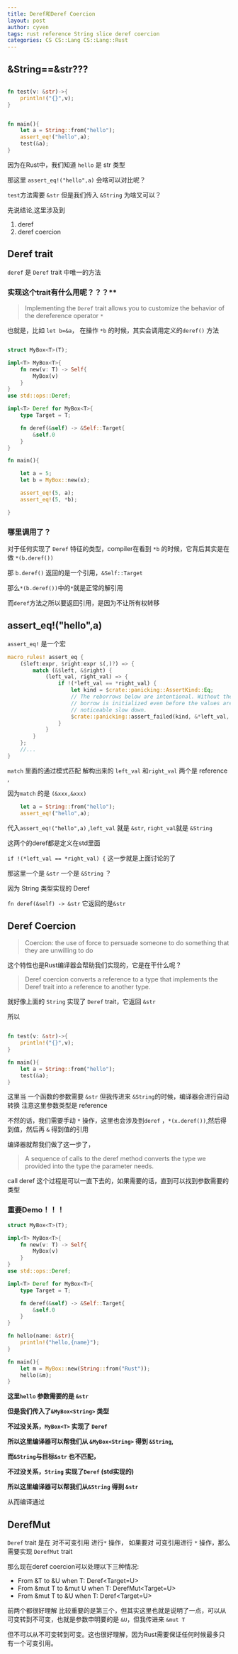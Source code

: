 ```yaml
---
title: Deref和Deref Coercion
layout: post
author: cyven
tags: rust reference String slice deref coercion
categories: CS CS::Lang CS::Lang::Rust
---
```



## &String==&str???

```rust

fn test(v: &str)->{
	println!("{}",v);
}


fn main(){
	let a = String::from("hello");
	assert_eq!("hello",a);
	test(&a);
}
```

因为在Rust中，我们知道 `hello` 是 str 类型

那这里 `assert_eq!("hello",a)` 会啥可以对比呢？

`test`方法需要 `&str` 但是我们传入 `&String` 为啥又可以？

先说结论,这里涉及到

1. deref
2. deref coercion


## Deref trait

`deref` 是 `Deref` trait 中唯一的方法

### 实现这个trait有什么用呢？？？**

> Implementing the `Deref` trait allows you to customize the behavior of the dereference operator `*`


也就是，比如 `let b=&a`， 在操作 `*b` 的时候，其实会调用定义的`deref()` 方法

```rust

struct MyBox<T>(T);

impl<T> MyBox<T>{
    fn new(v: T) -> Self{
        MyBox(v)
    }
}
use std::ops::Deref;

impl<T> Deref for MyBox<T>{
    type Target = T;

    fn deref(&self) -> &Self::Target{
        &self.0
    }
}

fn main(){

    let a = 5;
    let b = MyBox::new(x);

    assert_eq!(5, a);
    assert_eq!(5, *b);

}

```

### 哪里调用了？

对于任何实现了 `Deref` 特征的类型，compiler在看到 `*b` 的时候，它背后其实是在做 `*(b.deref())`

那 `b.deref()` 返回的是一个引用，`&Self::Target`

那么`*(b.deref())`中的`*`就是正常的解引用

而`deref`方法之所以要返回引用，是因为不让所有权转移



## assert_eq!("hello",a)

`assert_eq!` 是一个宏

```rust
macro_rules! assert_eq {
    ($left:expr, $right:expr $(,)?) => {
        match (&$left, &$right) {
            (left_val, right_val) => {
                if !(*left_val == *right_val) {
                    let kind = $crate::panicking::AssertKind::Eq;
                    // The reborrows below are intentional. Without them, the stack slot for the
                    // borrow is initialized even before the values are compared, leading to a
                    // noticeable slow down.
                    $crate::panicking::assert_failed(kind, &*left_val, &*right_val, $crate::option::Option::None);
                }
            }
        }
    };
	//...
}
```

`match` 里面的通过模式匹配 解构出来的 `left_val` 和`right_val` 两个是 reference ,

因为`match` 的是 `(&xxx,&xxx)`

```rust
	let a = String::from("hello");
	assert_eq!("hello",a);
```

代入`assert_eq!("hello",a)` ,`left_val` 就是 `&str`, `right_val`就是 `&String`

这两个的deref都是定义在std里面

`if !(*left_val == *right_val) {` 这一步就是上面讨论的了

那这里一个是 `&str` 一个是 `&String` ？

因为 String 类型实现的 Deref

`fn deref(&self) -> &str` 它返回的是`&str`


## Deref Coercion

> Coercion: the use of force to persuade someone to do something that they are unwilling to do

这个特性也是Rust编译器会帮助我们实现的，它是在干什么呢？

> Deref coercion converts a reference to a type that implements the Deref trait into a reference to another type.

就好像上面的 `String` 实现了 `Deref` trait，它返回 `&str`

所以

```rust

fn test(v: &str)->{
	println!("{}",v);
}

fn main(){
	let a = String::from("hello");
	test(&a);
}
```

这里当 一个函数的参数需要 `&str` 但我传进来 `&String`的时候，编译器会进行自动转换
注意这里参数类型是 reference

不然的话，我们需要手动  `*` 操作，这里也会涉及到`deref` ，`*(x.deref())`,然后得到值，然后再 `&` 得到值的引用

编译器就帮我们做了这一步了，

>  A sequence of calls to the deref method converts the type we provided into the type the parameter needs.

call deref 这个过程是可以一直下去的，如果需要的话，直到可以找到参数需要的类型


### 重要Demo！！！

```rust
struct MyBox<T>(T);

impl<T> MyBox<T>{
    fn new(v: T) -> Self{
        MyBox(v)
    }
}
use std::ops::Deref;

impl<T> Deref for MyBox<T>{
    type Target = T;

    fn deref(&self) -> &Self::Target{
        &self.0
    }
}

fn hello(name: &str){
	println!("hello,{name}");
}

fn main(){
	let m = MyBox::new(String::from("Rust"));
	hello(&m);
}

```


**这里`hello` 参数需要的是 `&str`**

**但是我们传入了`&MyBox<String>` 类型**

**不过没关系，`MyBox<T>` 实现了 `Deref`**

**所以这里编译器可以帮我们从 `&MyBox<String>` 得到 `&String`,**

**而`&String`与目标`&str` 也不匹配，**

**不过没关系，`String` 实现了`Deref` (std实现的)**

**所以这里编译器可以帮我们从`&String` 得到 `&str`**

从而编译通过


## DerefMut


`Deref` trait 是在 对不可变引用 进行`*` 操作，
如果要对 可变引用进行 `*` 操作，那么需要实现 `DerefMut` trait

那么现在deref coercion可以处理以下三种情况:

- From &T to &U when T: Deref<Target=U>
- From &mut T to &mut U when T: DerefMut<Target=U>
- From &mut T to &U when T: Deref<Target=U>

前两个都很好理解
比较重要的是第三个，但其实这里也就是说明了一点，可以从可变转到不可变，也就是参数申明要的是 `&U`，但我传进来 `&mut T`

但不可以从不可变转到可变。这也很好理解，因为Rust需要保证任何时候最多只有一个可变引用。
